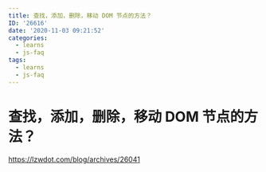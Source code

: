 ```yaml
---
title: 查找，添加，删除，移动 DOM 节点的方法？
ID: '26616'
date: '2020-11-03 09:21:52'
categories:
  - learns
  - js-faq
tags:
  - learns
  - js-faq
---
```


# 查找，添加，删除，移动 DOM 节点的方法？

https://lzwdot.com/blog/archives/26041
 
